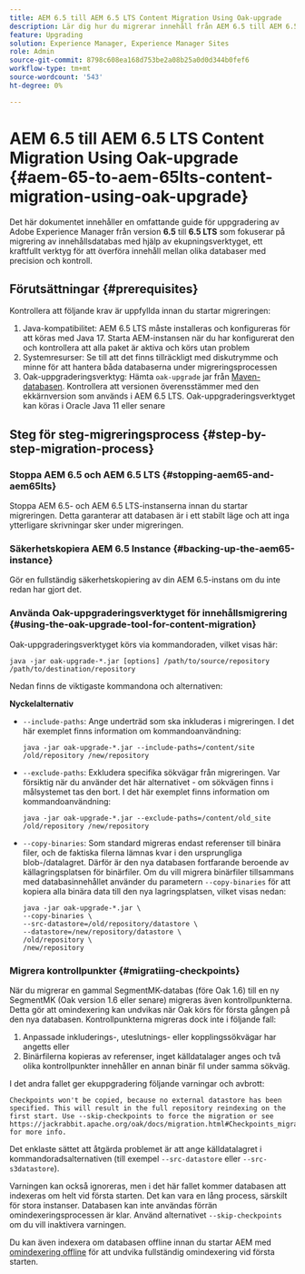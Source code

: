 ```yaml
---
title: AEM 6.5 till AEM 6.5 LTS Content Migration Using Oak-upgrade
description: Lär dig hur du migrerar innehåll från AEM 6.5 till AEM 6.5 LTS med hjälp av ekupningsverktyget
feature: Upgrading
solution: Experience Manager, Experience Manager Sites
role: Admin
source-git-commit: 8798c608ea168d753be2a08b25a0d0d344b0fef6
workflow-type: tm+mt
source-wordcount: '543'
ht-degree: 0%

---
```



# AEM 6.5 till AEM 6.5 LTS Content Migration Using Oak-upgrade {#aem-65-to-aem-65lts-content-migration-using-oak-upgrade}

Det här dokumentet innehåller en omfattande guide för uppgradering av Adobe Experience Manager från version **6.5** till **6.5 LTS** som fokuserar på migrering av innehållsdatabas med hjälp av ekupningsverktyget, ett kraftfullt verktyg för att överföra innehåll mellan olika databaser med precision och kontroll.

## Förutsättningar {#prerequisites}

Kontrollera att följande krav är uppfyllda innan du startar migreringen:

1. Java-kompatibilitet: AEM 6.5 LTS måste installeras och konfigureras för att köras med Java 17. Starta AEM-instansen när du har konfigurerat den och kontrollera att alla paket är aktiva och körs utan problem
1. Systemresurser: Se till att det finns tillräckligt med diskutrymme och minne för att hantera båda databaserna under migreringsprocessen
1. Oak-uppgraderingsverktyg: Hämta `oak-upgrade` jar från [Maven-databasen](https://mvnrepository.com/artifact/org.apache.jackrabbit/oak-upgrade). Kontrollera att versionen överensstämmer med den ekkärnversion som används i AEM 6.5 LTS. Oak-uppgraderingsverktyget kan köras i Oracle Java 11 eller senare

## Steg för steg-migreringsprocess {#step-by-step-migration-process}

### Stoppa AEM 6.5 och AEM 6.5 LTS {#stopping-aem65-and-aem65lts}

Stoppa AEM 6.5- och AEM 6.5 LTS-instanserna innan du startar migreringen. Detta garanterar att databasen är i ett stabilt läge och att inga ytterligare skrivningar sker under migreringen.

### Säkerhetskopiera AEM 6.5 Instance {#backing-up-the-aem65-instance}

Gör en fullständig säkerhetskopiering av din AEM 6.5-instans om du inte redan har gjort det.

### Använda Oak-uppgraderingsverktyget för innehållsmigrering {#using-the-oak-upgrade-tool-for-content-migration}

Oak-uppgraderingsverktyget körs via kommandoraden, vilket visas här:

```
java -jar oak-upgrade-*.jar [options] /path/to/source/repository /path/to/destination/repository 
```

Nedan finns de viktigaste kommandona och alternativen:

**Nyckelalternativ**

* `--include-paths`: Ange underträd som ska inkluderas i migreringen. I det här exemplet finns information om kommandoanvändning:

  ```
  java -jar oak-upgrade-*.jar --include-paths=/content/site /old/repository /new/repository
  ```

* `--exclude-paths`: Exkludera specifika sökvägar från migreringen. Var försiktig när du använder det här alternativet - om sökvägen finns i målsystemet tas den bort. I det här exemplet finns information om kommandoanvändning:

  ```
  java -jar oak-upgrade-*.jar --exclude-paths=/content/old_site /old/repository /new/repository 
  ```

* `--copy-binaries`: Som standard migreras endast referenser till binära filer, och de faktiska filerna lämnas kvar i den ursprungliga blob-/datalagret. Därför är den nya databasen fortfarande beroende av källagringsplatsen för binärfiler. Om du vill migrera binärfiler tillsammans med databasinnehållet använder du parametern `--copy-binaries` för att kopiera alla binära data till den nya lagringsplatsen, vilket visas nedan:

  ```
  java -jar oak-upgrade-*.jar \
  --copy-binaries \
  --src-datastore=/old/repository/datastore \
  --datastore=/new/repository/datastore \
  /old/repository \
  /new/repository 
  ```

### Migrera kontrollpunkter {#migratiing-checkpoints}

När du migrerar en gammal SegmentMK-databas (före Oak 1.6) till en ny SegmentMK (Oak version 1.6 eller senare) migreras även kontrollpunkterna. Detta gör att omindexering kan undvikas när Oak körs för första gången på den nya databasen. Kontrollpunkterna migreras dock inte i följande fall:

1. Anpassade inkluderings-, uteslutnings- eller kopplingssökvägar har angetts eller
1. Binärfilerna kopieras av referenser, inget källdatalager anges och två olika kontrollpunkter innehåller en annan binär fil under samma sökväg.

I det andra fallet ger ekuppgradering följande varningar och avbrott:

```
Checkpoints won't be copied, because no external datastore has been specified. This will result in the full repository reindexing on the first start. Use --skip-checkpoints to force the migration or see https://jackrabbit.apache.org/oak/docs/migration.html#Checkpoints_migration for more info. 
```

Det enklaste sättet att åtgärda problemet är att ange källdatalagret i kommandoradsalternativen (till exempel `--src-datastore` eller `--src-s3datastore`).

Varningen kan också ignoreras, men i det här fallet kommer databasen att indexeras om helt vid första starten. Det kan vara en lång process, särskilt för stora instanser. Databasen kan inte användas förrän omindexeringsprocessen är klar. Använd alternativet `--skip-checkpoints` om du vill inaktivera varningen.

Du kan även indexera om databasen offline innan du startar AEM med [omindexering offline](/help/sites-deploying/upgrade-offline-reindexing.md) för att undvika fullständig omindexering vid första starten.